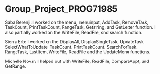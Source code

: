 # Group_Project_PROG71985


Saba Berenji:
I worked on the menu, menuinput, AddTask,  RemoveTask, TaskCount, PrintTaskCount, RangeTask, Getstring, and GetLetter function. 
I also partially worked on the WriteFile, ReadFile, snd search function.

Sierra Erb: 
I worked on the DisplayAll, DisplaySingleTask, UpdateTask, SelectWhatToUpdate, TaskCount, PrintTaskCount, SearchForTask, RangeTask, LastItem, WriteFile, ReadFile and the UpdateMenu functions.

Michelle Novar:
I helped out with WriteFile, ReadFile, CompareAppt, and GetRange.

